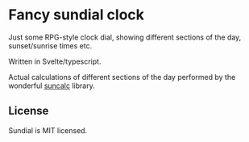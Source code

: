 # Fancy sundial clock
Just some RPG-style clock dial, showing different sections of the day, sunset/sunrise times etc.

Written in Svelte/typescript.

Actual calculations of different sections of the day performed by the wonderful
[suncalc](https://github.com/mourner/suncalc) library.

## License
Sundial is MIT licensed.
